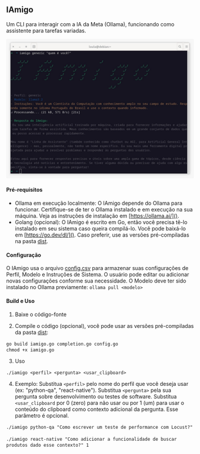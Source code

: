 ## IAmigo

Um CLI para interagir com a IA da Meta (Ollama), funcionando como assistente para tarefas variadas.

![Screenshot](screenshot.jpg)


#### Pré-requisitos

- Ollama em execução localmente: O IAmigo depende do Ollama para funcionar. Certifique-se de ter o Ollama instalado e em execução na sua máquina. Veja as instruções de instalação em [https://ollama.ai/]().
- Golang (opcional): O IAmigo é escrito em Go, então você precisa tê-lo instalado em seu sistema caso queira compilá-lo. Você pode baixá-lo em [https://go.dev/dl/](). Caso preferir, use as versões pré-compiladas na pasta [dist](dist).


#### Configuração

O IAmigo usa  o arquivo [config.csv](config.csv) para armazenar suas configurações de Perfil, Modelo e Instruções de Sistema. O usuário pode editar ou adicionar novas configurações conforme sua necessidade. O Modelo deve ter sido instalado no Ollama previamente: ``ollama pull <modelo>``


#### Build e Uso

1) Baixe o código-fonte

2) Compile o código (opcional), você pode usar as versões pré-compiladas da pasta [dist](dist):

```
go build iamigo.go completion.go config.go
chmod +x iamigo.go
```

3) Uso

```
./iamigo <perfil> <pergunta> <usar_clipboard>
```

4) Exemplo:
   Substitua `<perfil>` pelo nome do perfil que você deseja usar (ex: "python-qa", "react-native").
   Substitua `<pergunta>` pela sua pergunta sobre desenvolvimento ou testes de software.
   Substitua `<usar_clipboard` por 0 (zero) para não usar ou por 1 (um) para usar o conteúdo do clipboard como contexto adicional da pergunta. Esse parâmetro é opcional.

```
./iamigo python-qa "Como escrever um teste de performance com Locust?"

./iamigo react-native "Como adicionar a funcionalidade de buscar produtos dado esse contexto?" 1
```
